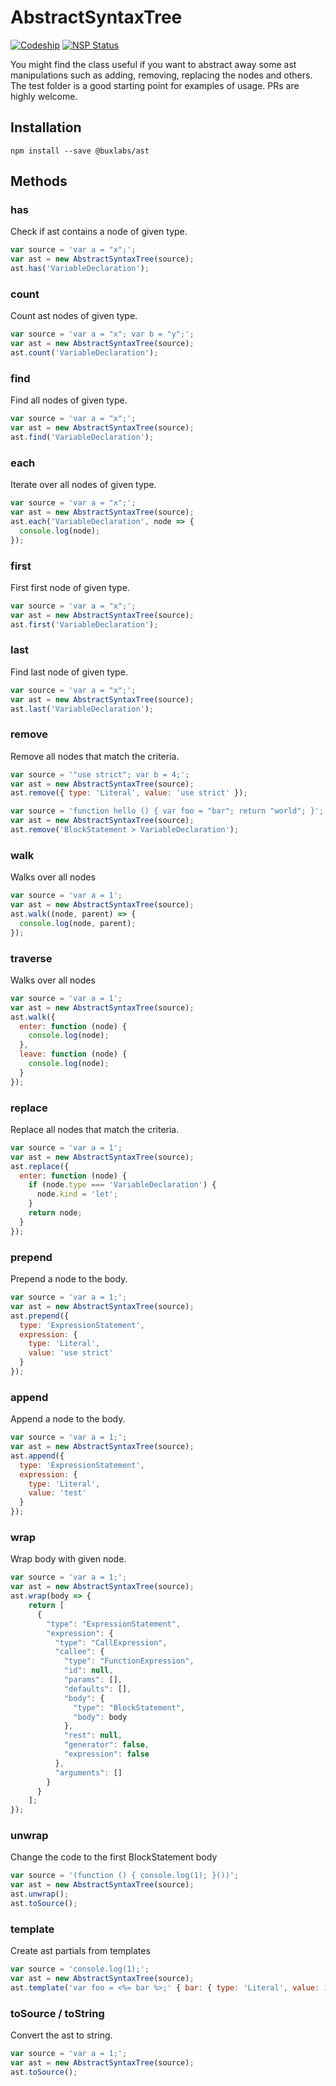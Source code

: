 # AbstractSyntaxTree

[![Codeship](https://img.shields.io/codeship/b5a42860-956a-0135-6dcd-229add4b057c/master.svg)]() [![NSP Status](https://nodesecurity.io/orgs/buxlabs/projects/4b0bfe3e-43d0-4597-b407-dd44cec2f3d6/badge)](https://nodesecurity.io/orgs/buxlabs/projects/4b0bfe3e-43d0-4597-b407-dd44cec2f3d6)

You might find the class useful if you want to abstract away some ast manipulations such as adding, removing, replacing the nodes and others. The test folder is a good starting point for examples of usage. PRs are highly welcome.

## Installation

`npm install --save @buxlabs/ast`

## Methods

### has

Check if ast contains a node of given type.

```javascript
var source = 'var a = "x";';
var ast = new AbstractSyntaxTree(source);
ast.has('VariableDeclaration');
```

### count

Count ast nodes of given type.

```javascript
var source = 'var a = "x"; var b = "y";';
var ast = new AbstractSyntaxTree(source);
ast.count('VariableDeclaration');
```

### find

Find all nodes of given type.

```javascript
var source = 'var a = "x";';
var ast = new AbstractSyntaxTree(source);
ast.find('VariableDeclaration');
```

### each

Iterate over all nodes of given type.

```javascript
var source = 'var a = "x";';
var ast = new AbstractSyntaxTree(source);
ast.each('VariableDeclaration', node => {
  console.log(node);
});
```

### first

First first node of given type.

```javascript
var source = 'var a = "x";';
var ast = new AbstractSyntaxTree(source);
ast.first('VariableDeclaration');
```

### last

Find last node of given type.

```javascript
var source = 'var a = "x";';
var ast = new AbstractSyntaxTree(source);
ast.last('VariableDeclaration');
```

### remove

Remove all nodes that match the criteria.

```javascript
var source = '"use strict"; var b = 4;';
var ast = new AbstractSyntaxTree(source);
ast.remove({ type: 'Literal', value: 'use strict' });
```

```javascript
var source = 'function hello () { var foo = "bar"; return "world"; }';
var ast = new AbstractSyntaxTree(source);
ast.remove('BlockStatement > VariableDeclaration');
```

### walk

Walks over all nodes

```javascript
var source = 'var a = 1';
var ast = new AbstractSyntaxTree(source);
ast.walk((node, parent) => {
  console.log(node, parent); 
});
```

### traverse

Walks over all nodes

```javascript
var source = 'var a = 1';
var ast = new AbstractSyntaxTree(source);
ast.walk({
  enter: function (node) {
    console.log(node);
  },
  leave: function (node) {
    console.log(node);
  }
});
```

### replace

Replace all nodes that match the criteria.

```javascript
var source = 'var a = 1';
var ast = new AbstractSyntaxTree(source);
ast.replace({
  enter: function (node) {
    if (node.type === 'VariableDeclaration') {
      node.kind = 'let';
    }
    return node;
  }
});
```

### prepend

Prepend a node to the body.

```javascript
var source = 'var a = 1;';
var ast = new AbstractSyntaxTree(source);
ast.prepend({
  type: 'ExpressionStatement',
  expression: {
    type: 'Literal',
    value: 'use strict'
  }
});
```

### append

Append a node to the body.

```javascript
var source = 'var a = 1;';
var ast = new AbstractSyntaxTree(source);
ast.append({
  type: 'ExpressionStatement',
  expression: {
    type: 'Literal',
    value: 'test'
  }
});
```

### wrap

Wrap body with given node.

```javascript
var source = 'var a = 1;';
var ast = new AbstractSyntaxTree(source);
ast.wrap(body => {
    return [
      {
        "type": "ExpressionStatement",
        "expression": {
          "type": "CallExpression",
          "callee": {
            "type": "FunctionExpression",
            "id": null,
            "params": [],
            "defaults": [],
            "body": {
              "type": "BlockStatement",
              "body": body
            },
            "rest": null,
            "generator": false,
            "expression": false
          },
          "arguments": []
        }
      }
    ];
});
```

### unwrap

Change the code to the first BlockStatement body

```javascript
var source = '(function () { console.log(1); }())';
var ast = new AbstractSyntaxTree(source);
ast.unwrap();
ast.toSource();
```

### template

Create ast partials from templates

```javascript
var source = 'console.log(1);';
var ast = new AbstractSyntaxTree(source);
ast.template('var foo = <%= bar %>;' { bar: { type: 'Literal', value: 1 } });
```

### toSource / toString

Convert the ast to string.

```javascript
var source = 'var a = 1;';
var ast = new AbstractSyntaxTree(source);
ast.toSource();
```
